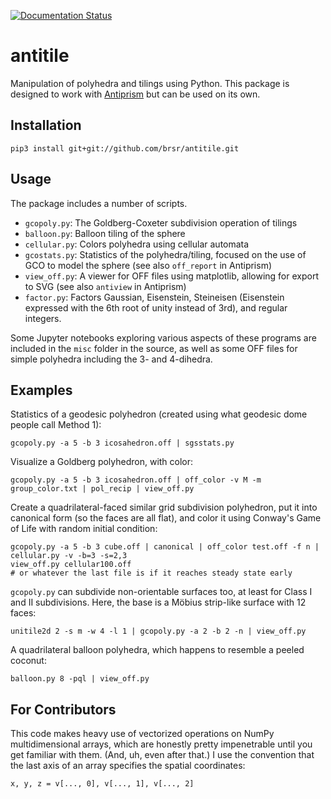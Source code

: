 [![Documentation Status](https://readthedocs.org/projects/antitile/badge/?version=latest)](http://antitile.readthedocs.io/en/latest/?badge=latest)

# antitile
Manipulation of polyhedra and tilings using Python. This package is designed to work with [Antiprism](https://github.com/antiprism/antiprism) but can be used on its own.

## Installation

    pip3 install git+git://github.com/brsr/antitile.git

## Usage
The package includes a number of scripts.
* `gcopoly.py`: The Goldberg-Coxeter subdivision operation of tilings
* `balloon.py`: Balloon tiling of the sphere
* `cellular.py`: Colors polyhedra using cellular automata
* `gcostats.py`: Statistics of the polyhedra/tiling, focused on the use of GCO to model the sphere (see also `off_report` in Antiprism)
* `view_off.py`: A viewer for OFF files using matplotlib, allowing for export to SVG (see also `antiview` in Antiprism)
* `factor.py`: Factors Gaussian, Eisenstein, Steineisen (Eisenstein expressed with the 6th root of unity instead of 3rd), and regular integers.

Some Jupyter notebooks exploring various aspects of these programs are included in the `misc` folder in the source, as well as some OFF files for simple polyhedra including the 3- and 4-dihedra.

## Examples
Statistics of a geodesic polyhedron (created using what geodesic dome people call Method 1):

    gcopoly.py -a 5 -b 3 icosahedron.off | sgsstats.py

Visualize a Goldberg polyhedron, with color:

    gcopoly.py -a 5 -b 3 icosahedron.off | off_color -v M -m group_color.txt | pol_recip | view_off.py

Create a quadrilateral-faced similar grid subdivision polyhedron, put it into canonical form (so the faces are all flat), and color it using Conway's Game of Life with random initial condition:

	gcopoly.py -a 5 -b 3 cube.off | canonical | off_color test.off -f n | cellular.py -v -b=3 -s=2,3
	view_off.py cellular100.off
	# or whatever the last file is if it reaches steady state early

`gcopoly.py` can subdivide non-orientable surfaces too, at least for Class I and II subdivisions. Here, the base is a Möbius strip-like surface with 12 faces:

	unitile2d 2 -s m -w 4 -l 1 | gcopoly.py -a 2 -b 2 -n | view_off.py

A quadrilateral balloon polyhedra, which happens to resemble a peeled coconut:

    balloon.py 8 -pql | view_off.py

## For Contributors
This code makes heavy use of vectorized operations on NumPy multidimensional arrays, which are honestly pretty impenetrable until you get familiar with them. (And, uh, even after that.) I use the convention that the last axis of an array specifies the spatial coordinates:

    x, y, z = v[..., 0], v[..., 1], v[..., 2]
